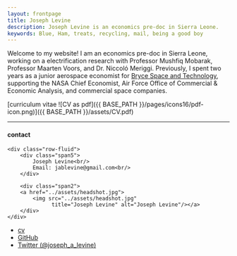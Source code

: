 ```yaml
---
layout: frontpage
title: Joseph Levine
description: Joseph Levine is an economics pre-doc in Sierra Leone.
keywords: Blue, Ham, treats, recycling, mail, being a good boy
---
```


Welcome to my website! I am an economics pre-doc in Sierra Leone, working on a electrification research
with Professor Mushfiq Mobarak, Professor Maarten Voors, and Dr. Niccoló Meriggi.
Previously, I spent two years as a junior aerospace economist for [Bryce Space and Technology](https://brycetech.com/), supporting
the NASA Chief Economist, Air Force Office of Commercial & Economic Analysis, and commercial space companies.

[curriculum vitae ![CV as pdf]({{ BASE_PATH }}/pages/icons16/pdf-icon.png)]({{ BASE_PATH }}/assets/CV.pdf)<br/>


---


<div class="container">
<h4><a name="contact"></a>contact</h4>

    <div class="row-fluid">
        <div class="span5">
            Joseph Levine<br/>
            Email: jablevine@gmail.com<br/>
        </div>

        <div class="span2">
        <a href="../assets/headshot.jpg">
            <img src="../assets/headshot.jpg"
                  title="Joseph Levine" alt="Joseph Levine"/></a>
        </div>
    </div>
</div>

<div class="navbar">
  <div class="navbar-inner">
      <ul class="nav">
          <li><a href="{{ BASE_PATH }}/assets/CV.pdf">cv</a></li>
          <li><a href="https://github.com/joseph-a-levine">GitHub</a></li>
          <li><a href="https://twitter.com/joseph_a_levine">Twitter (@joseph_a_levine)</a></li>
      </ul>
  </div>
</div>
